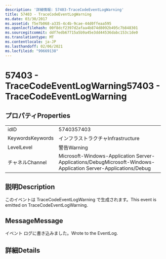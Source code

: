 ```yaml
---
description: '詳細情報: 57403-TraceCodeEventLogWarning'
title: 57403 - TraceCodeEventLogWarning
ms.date: 03/30/2017
ms.assetid: f5e7b068-a335-4c4b-9cae-44d0ffeaa595
ms.openlocfilehash: 00f8dcf2397d2afaa4b874d8092b495c7b848301
ms.sourcegitcommit: ddf7edb67715a5b9a45e3dd44536dabc153c1de0
ms.translationtype: MT
ms.contentlocale: ja-JP
ms.lasthandoff: 02/06/2021
ms.locfileid: "99669138"
---
```

# <a name="57403---tracecodeeventlogwarning"></a><span data-ttu-id="fea50-103">57403 - TraceCodeEventLogWarning</span><span class="sxs-lookup"><span data-stu-id="fea50-103">57403 - TraceCodeEventLogWarning</span></span>

## <a name="properties"></a><span data-ttu-id="fea50-104">プロパティ</span><span class="sxs-lookup"><span data-stu-id="fea50-104">Properties</span></span>  
  
|||  
|-|-|  
|<span data-ttu-id="fea50-105">id</span><span class="sxs-lookup"><span data-stu-id="fea50-105">ID</span></span>|<span data-ttu-id="fea50-106">57403</span><span class="sxs-lookup"><span data-stu-id="fea50-106">57403</span></span>|  
|<span data-ttu-id="fea50-107">Keywords</span><span class="sxs-lookup"><span data-stu-id="fea50-107">Keywords</span></span>|<span data-ttu-id="fea50-108">インフラストラクチャ</span><span class="sxs-lookup"><span data-stu-id="fea50-108">Infrastructure</span></span>|  
|<span data-ttu-id="fea50-109">Level</span><span class="sxs-lookup"><span data-stu-id="fea50-109">Level</span></span>|<span data-ttu-id="fea50-110">警告</span><span class="sxs-lookup"><span data-stu-id="fea50-110">Warning</span></span>|  
|<span data-ttu-id="fea50-111">チャネル</span><span class="sxs-lookup"><span data-stu-id="fea50-111">Channel</span></span>|<span data-ttu-id="fea50-112">Microsoft-Windows-Application Server-Applications/Debug</span><span class="sxs-lookup"><span data-stu-id="fea50-112">Microsoft-Windows-Application Server-Applications/Debug</span></span>|  
  
## <a name="description"></a><span data-ttu-id="fea50-113">説明</span><span class="sxs-lookup"><span data-stu-id="fea50-113">Description</span></span>  

 <span data-ttu-id="fea50-114">このイベントは TraceCodeEventLogWarning で生成されます。</span><span class="sxs-lookup"><span data-stu-id="fea50-114">This event is emitted on TraceCodeEventLogWarning.</span></span>  
  
## <a name="message"></a><span data-ttu-id="fea50-115">Message</span><span class="sxs-lookup"><span data-stu-id="fea50-115">Message</span></span>  

 <span data-ttu-id="fea50-116">イベント ログに書き込みました。</span><span class="sxs-lookup"><span data-stu-id="fea50-116">Wrote to the EventLog.</span></span>  
  
## <a name="details"></a><span data-ttu-id="fea50-117">詳細</span><span class="sxs-lookup"><span data-stu-id="fea50-117">Details</span></span>
